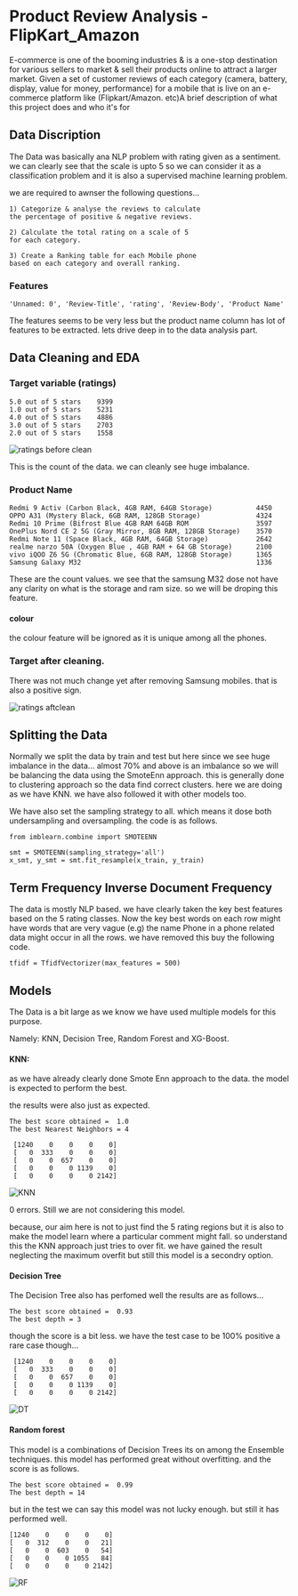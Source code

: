 
# Product Review Analysis - FlipKart_Amazon

E-commerce is one of the booming industries & is a one-stop destination for various sellers to market & sell their products online to attract a larger market. Given a set of customer reviews of each category (camera, battery, display, value for money, performance) for a mobile that is live on an e-commerce platform like (Flipkart/Amazon. etc)A brief description of what this project does and who it's for


## Data Discription
The Data was basically ana NLP problem with rating given as a sentiment.
we can clearly see that the scale is upto 5 so we can consider it as a
 classification problem and it is also a supervised machine learning problem.

we are required to awnser the following questions...

    1) Categorize & analyse the reviews to calculate 
    the percentage of positive & negative reviews.
    
    2) Calculate the total rating on a scale of 5 
    for each category.
    
    3) Create a Ranking table for each Mobile phone
    based on each category and overall ranking.


### Features
    'Unnamed: 0', 'Review-Title', 'rating', 'Review-Body', 'Product Name'

The features seems to be very less but the product name column has lot of features to be extracted.
lets drive deep in to the data analysis part.


## Data Cleaning and EDA
### Target variable (ratings)

    5.0 out of 5 stars    9399
    1.0 out of 5 stars    5231
    4.0 out of 5 stars    4886
    3.0 out of 5 stars    2703
    2.0 out of 5 stars    1558

![ratings before clean](https://user-images.githubusercontent.com/98254459/188689659-a81ddb4e-b08d-46d0-b603-8567e20479e8.png)


This is the count of the data. we can cleanly see huge imbalance.

### Product Name

    Redmi 9 Activ (Carbon Black, 4GB RAM, 64GB Storage)           4450
    OPPO A31 (Mystery Black, 6GB RAM, 128GB Storage)              4324
    Redmi 10 Prime (Bifrost Blue 4GB RAM 64GB ROM                 3597
    OnePlus Nord CE 2 5G (Gray Mirror, 8GB RAM, 128GB Storage)    3570
    Redmi Note 11 (Space Black, 4GB RAM, 64GB Storage)            2642
    realme narzo 50A (Oxygen Blue , 4GB RAM + 64 GB Storage)      2100
    vivo iQOO Z6 5G (Chromatic Blue, 6GB RAM, 128GB Storage)      1365
    Samsung Galaxy M32                                            1336

These are the count values. we see that the samsung M32 dose not have any 
clarity on what is the storage and ram size. so we will be droping this feature.

#### colour
the colour feature will be ignored as it is unique among all the phones.

### Target after cleaning.
There was not much change yet after removing Samsung mobiles.
that is also a positive sign.

![ratings aftclean](https://user-images.githubusercontent.com/98254459/188689657-9100ca20-7505-44a2-8027-d1abc757e444.png)




## Splitting the Data
Normally we split the data by train and test but here since we see huge imbalance in the data...
almost 70% and above is an imbalance so we will be balancing the data using the SmoteEnn approach.
this is generally done to clustering approach so the data find correct clusters.
here we are doing as we have KNN.
we have also followed it with other models too.

We have also set the sampling strategy to all.
which means it dose both undersampling and oversampling.
the code is as follows.

    from imblearn.combine import SMOTEENN
    
    smt = SMOTEENN(sampling_strategy='all')
    x_smt, y_smt = smt.fit_resample(x_train, y_train)

## Term Frequency Inverse Document Frequency

The data is mostly NLP based. we have clearly taken the key best features based on the 5 rating classes.
Now the key best words on each row might have words that are very vague (e.g) the name Phone in a phone related data might occur in all the rows.
we have removed this buy the following code.

    tfidf = TfidfVectorizer(max_features = 500)
    


## Models
The Data is a bit large as we know we have used multiple models for this purpose.

Namely: 
KNN, Decision Tree, Random Forest and XG-Boost.

#### KNN:

as we have already clearly done Smote Enn approach to the data.
the model is expected to perform the best. 

the results were also just as expected.
    
    The best score obtained =  1.0
    The best Nearest Neighbors = 4

     [1240    0    0    0    0]
     [   0  333    0    0    0]
     [   0    0  657    0    0]
     [   0    0    0 1139    0]
     [   0    0    0    0 2142]

![KNN](https://user-images.githubusercontent.com/98254459/188689652-dbb1a76e-7992-4ce2-be33-6cfa33d1edde.png)


0 errors.
Still we are not considering this model. 

because, our aim here is not to just find the 5 rating regions but it is also to make the model 
learn where a particular comment might fall.
so understand this the KNN approach just tries to over fit.
we have gained the result neglecting the maximum overfit but still this model is a secondry option.

#### Decision Tree

The Decision Tree also has perfomed well the results are as follows...

    The best score obtained =  0.93
    The best depth = 3

though the score is a bit less. we have the test case to be 100% 
positive a rare case though...

     [1240    0    0    0    0]
     [   0  333    0    0    0]
     [   0    0  657    0    0]
     [   0    0    0 1139    0]
     [   0    0    0    0 2142]

![DT](https://user-images.githubusercontent.com/98254459/188689649-1aa87e59-8dc0-451c-be36-67adc6874310.png)

#### Random forest
This model is a combinations of Decision Trees its on among the Ensemble techniques.
this model has performed great without overfitting. and the score is as follows.

    The best score obtained =  0.99
    The best depth = 14

but in the test we can say this model was not lucky enough.
but still it has performed well.

    [1240    0    0    0    0]
    [   0  312    0    0   21]
    [   0    0  603    0   54]
    [   0    0    0 1055   84]
    [   0    0    0    0 2142]
![RF](https://user-images.githubusercontent.com/98254459/188689662-442001a5-d39b-4c01-9360-e7458d4e3ecb.png)

